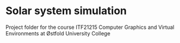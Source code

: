# Solar system simulation

Project folder for the course ITF21215 Computer Graphics and Virtual Environments at Østfold University College
